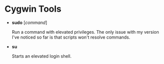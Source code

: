 # Cygwin Tools

* **sudo** [*command*]

	Run a command with elevated privileges. The only issue with my version I've noticed so far is that scripts won't resolve commands.

* **su**

	Starts an elevated login shell.
